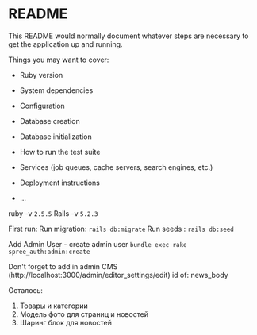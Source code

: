 # README

This README would normally document whatever steps are necessary to get the
application up and running.

Things you may want to cover:

* Ruby version

* System dependencies

* Configuration

* Database creation

* Database initialization

* How to run the test suite

* Services (job queues, cache servers, search engines, etc.)

* Deployment instructions

* ...


ruby -v `2.5.5`
Rails -v `5.2.3`


First run:
Run migration: `rails db:migrate`
Run seeds : `rails db:seed`

Add Admin User - create admin user `bundle exec rake spree_auth:admin:create`


Don't forget to add in admin CMS (http://localhost:3000/admin/editor_settings/edit) id of:
news_body

Осталось:
1. Товары и категории
2. Модель фото для страниц и новостей
3. Шаринг блок для новостей